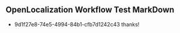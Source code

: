 ## OpenLocalization Workflow Test MarkDown
* 9d1f27e8-74e5-4994-84b1-cfb7d1242c43 thanks!

<!--HONumber=Jul16_HO4-->


